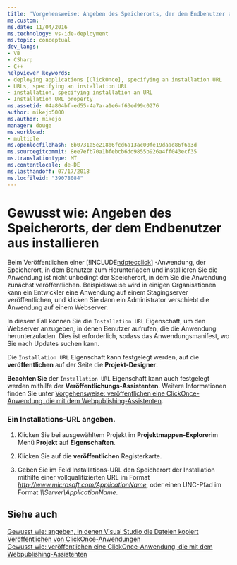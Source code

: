 ```yaml
---
title: 'Vorgehensweise: Angeben des Speicherorts, der dem Endbenutzer aus installieren | Microsoft-Dokumentation'
ms.custom: ''
ms.date: 11/04/2016
ms.technology: vs-ide-deployment
ms.topic: conceptual
dev_langs:
- VB
- CSharp
- C++
helpviewer_keywords:
- deploying applications [ClickOnce], specifying an installation URL
- URLs, specifying an installation URL
- installation, specifying installation an URL
- Installation URL property
ms.assetid: 04a804bf-ed55-4a7a-a1e6-f63ed99c0276
author: mikejo5000
ms.author: mikejo
manager: douge
ms.workload:
- multiple
ms.openlocfilehash: 6b0731a5e218b6fcd6a13ac00fe19daad86f6b3d
ms.sourcegitcommit: 8ee7efb70a1bfebcb6dd9855b926a4ff043ecf35
ms.translationtype: MT
ms.contentlocale: de-DE
ms.lasthandoff: 07/17/2018
ms.locfileid: "39078084"
---
```

# <a name="how-to-specify-the-location-where-end-users-will-install-from"></a>Gewusst wie: Angeben des Speicherorts, der dem Endbenutzer aus installieren
Beim Veröffentlichen einer [!INCLUDE[ndptecclick](../deployment/includes/ndptecclick_md.md)] -Anwendung, der Speicherort, in dem Benutzer zum Herunterladen und installieren Sie die Anwendung ist nicht unbedingt der Speicherort, in dem Sie die Anwendung zunächst veröffentlichen. Beispielsweise wird in einigen Organisationen kann ein Entwickler eine Anwendung auf einem Stagingserver veröffentlichen, und klicken Sie dann ein Administrator verschiebt die Anwendung auf einem Webserver.  
  
 In diesem Fall können Sie die `Installation URL` Eigenschaft, um den Webserver anzugeben, in denen Benutzer aufrufen, die die Anwendung herunterzuladen. Dies ist erforderlich, sodass das Anwendungsmanifest, wo Sie nach Updates suchen kann.  
  
 Die `Installation URL` Eigenschaft kann festgelegt werden, auf die **veröffentlichen** auf der Seite die **Projekt-Designer**.  
  
 **Beachten Sie** der `Installation URL` Eigenschaft kann auch festgelegt werden mithilfe der **Veröffentlichungs-Assistenten**. Weitere Informationen finden Sie unter [Vorgehensweise: veröffentlichen eine ClickOnce-Anwendung, die mit dem Webpublishing-Assistenten](../deployment/how-to-publish-a-clickonce-application-using-the-publish-wizard.md).  
  
### <a name="to-specify-an-installation-url"></a>Ein Installations-URL angeben.  
  
1.  Klicken Sie bei ausgewähltem Projekt im **Projektmappen-Explorer**im Menü **Projekt** auf **Eigenschaften**.  
  
2.  Klicken Sie auf die **veröffentlichen** Registerkarte.  
  
3.  Geben Sie im Feld Installations-URL den Speicherort der Installation mithilfe einer vollqualifizierten URL im Format *http://www.microsoft.com/ApplicationName*, oder einen UNC-Pfad im Format  *\\\Server\ApplicationName*.  
  
## <a name="see-also"></a>Siehe auch  
 [Gewusst wie: angeben, in denen Visual Studio die Dateien kopiert](../deployment/how-to-specify-where-visual-studio-copies-the-files.md)   
 [Veröffentlichen von ClickOnce-Anwendungen](../deployment/publishing-clickonce-applications.md)   
 [Gewusst wie: veröffentlichen eine ClickOnce-Anwendung, die mit dem Webpublishing-Assistenten](../deployment/how-to-publish-a-clickonce-application-using-the-publish-wizard.md)